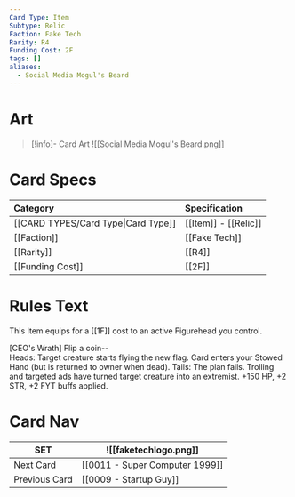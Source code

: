 ```yaml
---
Card Type: Item
Subtype: Relic
Faction: Fake Tech
Rarity: R4
Funding Cost: 2F
tags: []
aliases:
  - Social Media Mogul's Beard
---
```

# Art

> [!info]- Card Art
> ![[Social Media Mogul's Beard.png]]

# Card Specs

| Category | Specification| 
| :--- | :--- |
| [[CARD TYPES/Card Type\|Card Type]] | [[Item]] - [[Relic]] |  
| [[Faction]] | [[Fake Tech]] |  
| [[Rarity]] | [[R4]] | 
|[[Funding Cost]] | [[2F]] | 

# Rules Text  

This Item equips for a [[1F]] cost to an active Figurehead you control.  

[CEO's Wrath] Flip a coin--  
Heads: Target creature starts flying the new flag. Card enters your Stowed Hand (but is returned to owner when dead).
Tails: The plan fails. Trolling and targeted ads have turned target creature into an extremist. +150 HP, +2 STR, +2 FYT buffs applied.  

# Card Nav

| SET           | ![[faketechlogo.png]]          |
| ------------- | ------------------------------ |
| Next Card     | [[0011 - Super Computer 1999]] |
| Previous Card | [[0009 - Startup Guy]]         |


